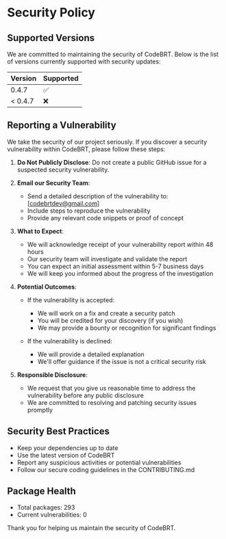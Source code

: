 # Security Policy

## Supported Versions

We are committed to maintaining the security of CodeBRT. Below is the list of versions currently supported with security updates:

| Version | Supported          |
|---------|--------------------|
| 0.4.7   | :white_check_mark: |
| < 0.4.7 | :x:                |

## Reporting a Vulnerability

We take the security of our project seriously. If you discover a security vulnerability within CodeBRT, please follow these steps:

1. **Do Not Publicly Disclose**: Do not create a public GitHub issue for a suspected security vulnerability.

2. **Email our Security Team**: 
   - Send a detailed description of the vulnerability to: [codebrtdev@gmail.com]
   - Include steps to reproduce the vulnerability
   - Provide any relevant code snippets or proof of concept

3. **What to Expect**:
   - We will acknowledge receipt of your vulnerability report within 48 hours
   - Our security team will investigate and validate the report
   - You can expect an initial assessment within 5-7 business days
   - We will keep you informed about the progress of the investigation

4. **Potential Outcomes**:
   - If the vulnerability is accepted:
     - We will work on a fix and create a security patch
     - You will be credited for your discovery (if you wish)
     - We may provide a bounty or recognition for significant findings
   
   - If the vulnerability is declined:
     - We will provide a detailed explanation
     - We'll offer guidance if the issue is not a critical security risk

5. **Responsible Disclosure**:
   - We request that you give us reasonable time to address the vulnerability before any public disclosure
   - We are committed to resolving and patching security issues promptly

## Security Best Practices

- Keep your dependencies up to date
- Use the latest version of CodeBRT
- Report any suspicious activities or potential vulnerabilities
- Follow our secure coding guidelines in the CONTRIBUTING.md

## Package Health

- Total packages: 293
- Current vulnerabilities: 0

Thank you for helping us maintain the security of CodeBRT.
